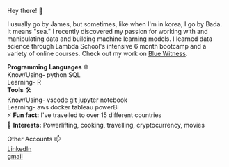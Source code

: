 Hey there! 👋

I usually go by James, but sometimes, like when I'm in korea, I go by Bada. It means "sea." I recently discovered my passion for working with and manipulating data and building machine learning models. I learned data science through Lambda School's intensive 6 month bootcamp and a variety of online courses. Check out my work on [Blue Witness](https://github.com/Lambda-School-Labs/human-rights-first-police-ds-a).

__Programming Languages__ 🌐<br/>
Know/Using- python SQL<br/>
Learning- R<br/>
__Tools__ 🛠️<br/>
Know/Using- vscode git jupyter notebook<br/>
Learning- aws docker tableau powerBI<br/>
⚡ __Fun fact:__ I've travelled to over 15 different countries<br/>
🌟 __Interests:__ Powerlifting, cooking, travelling, cryptocurrency, movies<br/>

Other Accounts 📫<br/>
[LinkedIn](https://www.linkedin.com/in/james-sopkin-15a7a3211/) <br/>
[gmail](jamessopkin@gmail.com)
